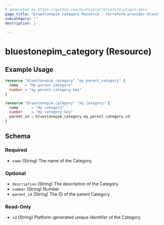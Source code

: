 ```yaml
---
# generated by https://github.com/hashicorp/terraform-plugin-docs
page_title: "bluestonepim_category Resource - terraform-provider-bluestonepim"
subcategory: ""
description: |-
  
---
```


# bluestonepim_category (Resource)



## Example Usage

```terraform
resource "bluestonepim_category" "my_parent_category" {
  name   = "My parent category"
  number = "my-parent-category-key"
}

resource "bluestonepim_category" "my_category" {
  name      = "My category"
  number    = "my-category-key"
  parent_id = bluestonepim_category.my_parent_category.id
}
```

<!-- schema generated by tfplugindocs -->
## Schema

### Required

- `name` (String) The name of the Category.

### Optional

- `description` (String) The description of the Category.
- `number` (String) Number
- `parent_id` (String) The ID of the parent Category.

### Read-Only

- `id` (String) Platform-generated unique identifier of the Category.

